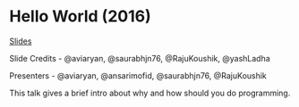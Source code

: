 # Hello World (2016)

[Slides](https://docs.google.com/presentation/d/1ddK4mDGl7W8xptXPLLECehKgkgqgG7pZaQOynUNXxFo/edit?usp=sharing)

Slide Credits - @aviaryan, @saurabhjn76, @RajuKoushik, @yashLadha

Presenters - @aviaryan, @ansarimofid, @saurabhjn76, @RajuKoushik


This talk gives a brief intro about why and how should you do programming.
